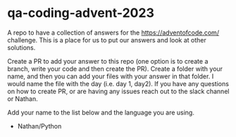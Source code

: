 # qa-coding-advent-2023
A repo to have a collection of answers for the https://adventofcode.com/ challenge.  This is a place for us to put our answers and look at other solutions.

Create a PR to add your answer to this repo (one option is to create a branch, write your code and then create the PR).  Create a folder with your name, and then you can add your files with your answer in that folder.  I would name the file with the day (i.e. day 1, day2).  If you have any questions on how to create PR, or are having any issues reach out to the slack channel or Nathan.

Add your name to the list below and the language you are using.

+ Nathan/Python
